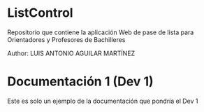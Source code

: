 # ListControl
Repositorio que contiene la aplicación Web de pase de lista para Orientadores y Profesores de Bachilleres

Author: LUIS ANTONIO AGUILAR MARTÍNEZ

# Documentación 1 (Dev 1)
Este es solo un ejemplo de la documentación que pondría el Dev 1
